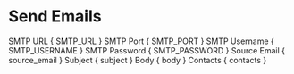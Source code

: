 # Send Emails

<div class="fields">
<label for="SMTP_URL">SMTP URL</label> { SMTP_URL }
<label for="SMTP_PORT">SMTP Port</label> { SMTP_PORT }
<label for="SMTP_USERNAME">SMTP Username</label> { SMTP_USERNAME }
<label for="SMTP_PASSWORD">SMTP Password</label> { SMTP_PASSWORD }
<label for="source_email">Source Email</label> { source_email }
<label for="subject">Subject</label> { subject }
<label for="body">Body</label> { body }
<label for="contacts">Contacts</label> { contacts }
</div>
